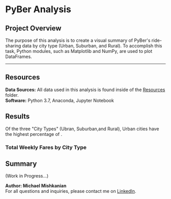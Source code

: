 # PyBer Analysis

## Project Overview  
The purpose of this analysis is to create a visual summary of PyBer's ride-sharing data by city type (Urban, Suburban, and Rural). To accomplish this task, Python modules, such as Matplotlib and NumPy, are used to plot DataFrames.

---
## Resources  
**Data Sources:** All data used in this analysis is found inside of the [Resources](https://github.com/Mishkanian/PyBer_Analysis/tree/main/Resources) folder.  
**Software:** Python 3.7, Anaconda, Jupyter Notebook

## Results  

Of the three "City Types" (Ubran, Suburban,and Rural), Urban cities have the highest percentage of .

### Total Weekly Fares by City Type

## Summary

(Work in Progress...)

**Author: Michael Mishkanian**  
For all questions and inquiries, please contact me on [LinkedIn](https://www.linkedin.com/in/michaelmishkanian/).
